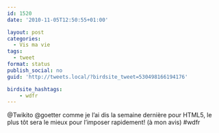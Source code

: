 ```yaml
---
id: 1520
date: '2010-11-05T12:50:55+01:00'

layout: post
categories:
  - Vis ma vie
tags:
  - tweet
format: status
publish_social: no
guid: 'http://tweets.local/?birdsite_tweet=530498166194176'

birdsite_hashtags:
    - wdfr
---
```


@Twikito @goetter comme je l’ai dis la semaine dernière pour HTML5, le plus tôt sera le mieux pour l’imposer rapidement! (à mon avis) #wdfr